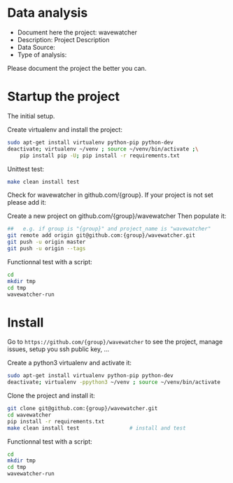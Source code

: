 # Data analysis
- Document here the project: wavewatcher
- Description: Project Description
- Data Source:
- Type of analysis:

Please document the project the better you can.

# Startup the project

The initial setup.

Create virtualenv and install the project:
```bash
sudo apt-get install virtualenv python-pip python-dev
deactivate; virtualenv ~/venv ; source ~/venv/bin/activate ;\
    pip install pip -U; pip install -r requirements.txt
```

Unittest test:
```bash
make clean install test
```

Check for wavewatcher in github.com/{group}. If your project is not set please add it:

Create a new project on github.com/{group}/wavewatcher
Then populate it:

```bash
##   e.g. if group is "{group}" and project_name is "wavewatcher"
git remote add origin git@github.com:{group}/wavewatcher.git
git push -u origin master
git push -u origin --tags
```

Functionnal test with a script:

```bash
cd
mkdir tmp
cd tmp
wavewatcher-run
```

# Install

Go to `https://github.com/{group}/wavewatcher` to see the project, manage issues,
setup you ssh public key, ...

Create a python3 virtualenv and activate it:

```bash
sudo apt-get install virtualenv python-pip python-dev
deactivate; virtualenv -ppython3 ~/venv ; source ~/venv/bin/activate
```

Clone the project and install it:

```bash
git clone git@github.com:{group}/wavewatcher.git
cd wavewatcher
pip install -r requirements.txt
make clean install test                # install and test
```
Functionnal test with a script:

```bash
cd
mkdir tmp
cd tmp
wavewatcher-run
```
